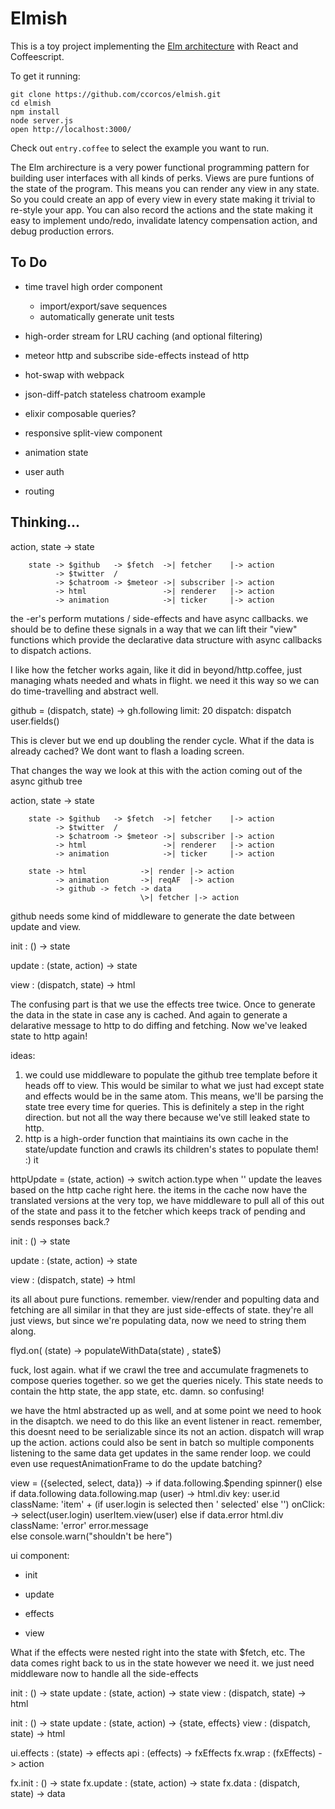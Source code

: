 # Elmish

This is a toy project implementing the [Elm architecture][arch] with React and Coffeescript.

To get it running:

    git clone https://github.com/ccorcos/elmish.git
    cd elmish
    npm install
    node server.js
    open http://localhost:3000/

Check out `entry.coffee` to select the example you want to run.

The Elm archirecture is a very power functional programming pattern for building user interfaces with all kinds of perks. Views are pure funtions of the state of the program. This means you can render any view in any state. So you could create an app of every view in every state making it trivial to re-style your app. You can also record the actions and the state making it easy to implement undo/redo, invalidate latency compensation action, and debug production errors.

## To Do

- time travel high order component
  - import/export/save sequences
  - automatically generate unit tests

- high-order stream for LRU caching (and optional filtering)
- meteor http and subscribe side-effects instead of http

- hot-swap with webpack
- json-diff-patch stateless chatroom example

- elixir composable queries?
- responsive split-view component

- animation state

- user auth
- routing


## Thinking...

action, state -> state

        state -> $github   -> $fetch  ->| fetcher    |-> action
              -> $twitter  /
              -> $chatroom -> $meteor ->| subscriber |-> action
              -> html                 ->| renderer   |-> action
              -> animation            ->| ticker     |-> action

the -er's perform mutations / side-effects and have async callbacks.
we should be to define these signals in a way that we can lift their "view" functions which provide the declarative data structure with async callbacks to dispatch actions.

I like how the fetcher works again, like it did in beyond/http.coffee, just managing whats needed and whats in flight. we need it this way so we can do time-travelling and abstract well.

github = (dispatch, state) ->
  gh.following
    limit: 20
    dispatch: dispatch
    user.fields()
  
This is clever but we end up doubling the render cycle. What if the data is already cached? We dont want to flash a loading screen.

That changes the way we look at this with the action coming out of the async github tree

action, state -> state

        state -> $github   -> $fetch  ->| fetcher    |-> action
              -> $twitter  /
              -> $chatroom -> $meteor ->| subscriber |-> action
              -> html                 ->| renderer   |-> action
              -> animation            ->| ticker     |-> action

        state -> html            ->| render |-> action
              -> animation       ->| reqAF  |-> action
              -> github -> fetch -> data 
                                 \>| fetcher |-> action

github needs some kind of middleware to generate the date between update and view.

init : () -> state

update : (state, action) -> state

view : (dispatch, state) -> html

The confusing part is that we use the effects tree twice. Once to generate the data in the state in case any is cached. And again to generate a delarative message to http to do diffing and fetching. Now we've leaked state to http again!

ideas:
1) we could use middleware to populate the github tree template before it heads off to view. This would be similar to what we just had except state and effects would be in the same atom. This means, we'll be parsing the state tree every time for queries. This is definitely a step in the right direction. but not all the way there because we've still leaked state to http.
2) http is a high-order function that maintiains its own cache in the state/update function and crawls its children's states to populate them! :) it

httpUpdate = (state, action) ->
  switch action.type
    when ''
      update the leaves based on the http cache right here.
      the items in the cache now have the translated versions
      at the very top, we have middleware to pull all of this out of the state and pass it to the fetcher which keeps track of pending and sends responses back.?


init : () -> state

update : (state, action) -> state

view : (dispatch, state) -> html

its all about pure functions. remember. view/render and populting data and fetching are all similar in that they are just side-effects of state. they're all just views, but since we're populating data, now we need to string them along. 

flyd.on(
  (state) ->
    populateWithData(state)
, state$)


fuck, lost again. what if we crawl the tree and accumulate fragmenets to compose queries together. so we get the queries nicely. This state needs to contain the http state, the app state, etc. damn. so confusing!





we have the html abstracted up as well, and at some point we need to hook in the disaptch. we need to do this like an event listener in react. remember, this doesnt need to be serializable since its not an action. dispatch will wrap up the action. actions could also be sent in batch so multiple components listening to the same data get updates in the same render loop. we could even use requestAnimationFrame to do the update batching?



view = ({selected, select, data}) ->
  if data.following.$pending
    spinner()
  else if data.following
    data.following.map (user) ->
      html.div
        key: user.id
        className: 'item' + (if user.login is selected then ' selected' else '')
        onClick: -> select(user.login)
        userItem.view(user)
  else if data.error
    html.div
      className: 'error'
      error.message    
  else
    console.warn("shouldn't be here")



ui component:
- init
- update

- effects
- view



What if the effects were nested right into the state with $fetch, etc.
The data comes right back to us in the state however we need it. we just need middleware now to handle all the side-effects

init    : () -> state
update  : (state, action) -> state
view    : (dispatch, state) -> html


init    : () -> state
update  : (state, action) -> {state, effects}
view    : (dispatch, state) -> html




ui.effects : (state) -> effects
api        : (effects) -> fxEffects
fx.wrap    : (fxEffects) -> action

fx.init    : () -> state
fx.update  : (state, action) -> state
fx.data    : (dispatch, state) -> data



[arch]: https://github.com/evancz/elm-architecture-tutorial
[rxjs-issue]: https://github.com/Reactive-Extensions/RxJS/issues/992
